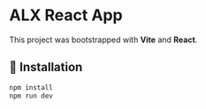 # ALX React App

This project was bootstrapped with **Vite** and **React**.

## 🚀 Installation
```bash
npm install
npm run dev
